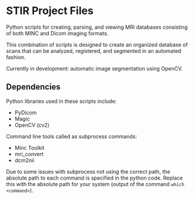 STIR Project Files
==================

Python scripts for creating, parsing, and viewing
MRI databases consisting of both MINC and Dicom imaging
formats.

This combination of scripts is designed to create an organized
database of scans that can be analyzed, registered, and segmented
in an automated fashion.

Currently in development: automatic image segmentation using
OpenCV. 

Dependencies
------------

Python libraries used in these scripts include:

- PyDicom
- Magic
- OpenCV (cv2)

Command line tools called as subprocess commands:
- Minc Toolkit
- mri_convert
- dcm2nii

Due to some issues with subprocess not using the correct path, the
absolute path to each command is specified in the python code. Replace
this with the absolute path for your system (output of the command
`which <command>`).
